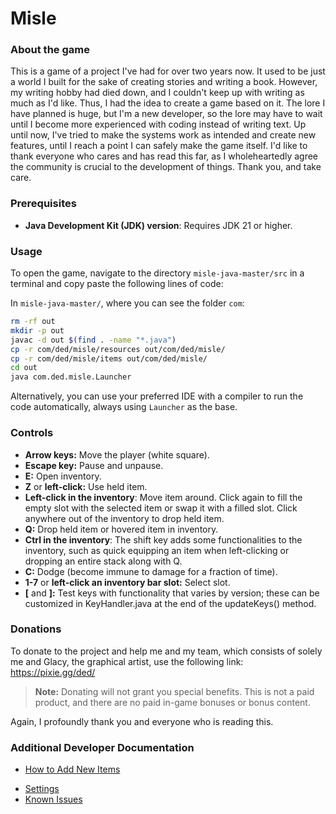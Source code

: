 # Misle

### About the game

This is a game of a project I've had for over two years now. It used to be just a world I built for the sake of creating stories and writing a book. However, my writing hobby had died down, and I couldn't keep up with writing as much as I'd like. Thus, I had the idea to create a game based on it. The lore I have planned is huge, but I'm a new developer, so the lore may have to wait until I become more experienced with coding instead of writing text. Up until now, I've tried to make the systems work as intended and create new features, until I reach a point I can safely make the game itself. I'd like to thank everyone who cares and has read this far, as I wholeheartedly agree the community is crucial to the development of things. Thank you, and take care.

### Prerequisites

- **Java Development Kit (JDK) version**: Requires JDK 21 or higher.

### Usage

To open the game, navigate to the directory `misle-java-master/src` in a terminal and copy paste the following lines of code:

In `misle-java-master/`, where you can see the folder `com`:

```bash
rm -rf out
mkdir -p out
javac -d out $(find . -name "*.java")
cp -r com/ded/misle/resources out/com/ded/misle/
cp -r com/ded/misle/items out/com/ded/misle/
cd out
java com.ded.misle.Launcher
```

Alternatively, you can use your preferred IDE with a compiler to run the code automatically, always using `Launcher` as the base.

### Controls

- **Arrow keys:** Move the player (white square).
- **Escape key:** Pause and unpause.
- **E:** Open inventory.
- **Z** or **left-click:** Use held item.
- **Left-click in the inventory**: Move item around. Click again to fill the empty slot with the selected item or swap it with a filled slot. Click anywhere out of the inventory to drop held item.
- **Q:** Drop held item or hovered item in inventory.
- **Ctrl in the inventory**: The shift key adds some functionalities to the inventory, such as quick equipping an item when left-clicking or dropping an entire stack along with Q.  
- **C:** Dodge (become immune to damage for a fraction of time).
- **1-7** or **left-click an inventory bar slot:** Select slot.
- **\[** and **\]:** Test keys with functionality that varies by version; these can be customized in KeyHandler.java at the end of the updateKeys() method.

### Donations

To donate to the project and help me and my team, which consists of solely me and Glacy, the graphical artist, use the following link:
https://pixie.gg/ded/

> **Note:** Donating will not grant you special benefits. This is not a paid product, and there are no paid in-game bonuses or bonus content.

Again, I profoundly thank you and everyone who is reading this.

### Additional Developer Documentation
- [How to Add New Items](docs/adding_items.md)

[//]: # (- [How to Add New Rooms]&#40;docs/adding_rooms.md&#41;)
- [Settings](docs/settings.md)
- [Known Issues](docs/known_issues.md)